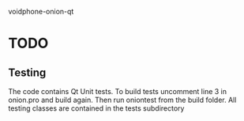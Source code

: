 voidphone-onion-qt

# TODO
## Testing
The code contains Qt Unit tests. To build tests uncomment line 3 in onion.pro and build again. Then run oniontest from the build folder. All testing classes are contained in the tests subdirectory